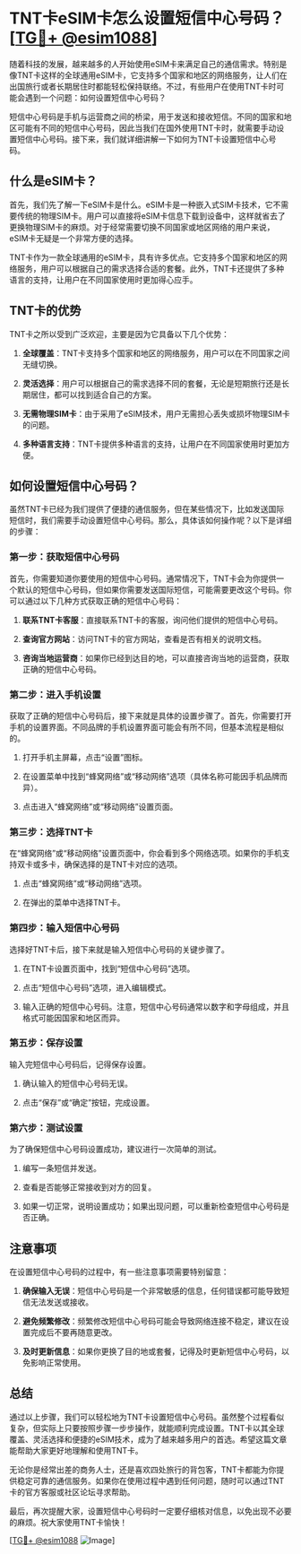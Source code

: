 # TNT卡eSIM卡怎么设置短信中心号码？[[TG💪+ @esim1088](https://t.me/s/esim1088)]

随着科技的发展，越来越多的人开始使用eSIM卡来满足自己的通信需求。特别是像TNT卡这样的全球通用eSIM卡，它支持多个国家和地区的网络服务，让人们在出国旅行或者长期居住时都能轻松保持联络。不过，有些用户在使用TNT卡时可能会遇到一个问题：如何设置短信中心号码？

短信中心号码是手机与运营商之间的桥梁，用于发送和接收短信。不同的国家和地区可能有不同的短信中心号码，因此当我们在国外使用TNT卡时，就需要手动设置短信中心号码。接下来，我们就详细讲解一下如何为TNT卡设置短信中心号码。

## 什么是eSIM卡？

首先，我们先了解一下eSIM卡是什么。eSIM卡是一种嵌入式SIM卡技术，它不需要传统的物理SIM卡。用户可以直接将eSIM卡信息下载到设备中，这样就省去了更换物理SIM卡的麻烦。对于经常需要切换不同国家或地区网络的用户来说，eSIM卡无疑是一个非常方便的选择。

TNT卡作为一款全球通用的eSIM卡，具有许多优点。它支持多个国家和地区的网络服务，用户可以根据自己的需求选择合适的套餐。此外，TNT卡还提供了多种语言的支持，让用户在不同国家使用时更加得心应手。

## TNT卡的优势

TNT卡之所以受到广泛欢迎，主要是因为它具备以下几个优势：

1. **全球覆盖**：TNT卡支持多个国家和地区的网络服务，用户可以在不同国家之间无缝切换。
   
2. **灵活选择**：用户可以根据自己的需求选择不同的套餐，无论是短期旅行还是长期居住，都可以找到适合自己的方案。
   
3. **无需物理SIM卡**：由于采用了eSIM技术，用户无需担心丢失或损坏物理SIM卡的问题。
   
4. **多种语言支持**：TNT卡提供多种语言的支持，让用户在不同国家使用时更加方便。

## 如何设置短信中心号码？

虽然TNT卡已经为我们提供了便捷的通信服务，但在某些情况下，比如发送国际短信时，我们需要手动设置短信中心号码。那么，具体该如何操作呢？以下是详细的步骤：

### 第一步：获取短信中心号码

首先，你需要知道你要使用的短信中心号码。通常情况下，TNT卡会为你提供一个默认的短信中心号码，但如果你需要发送国际短信，可能需要更改这个号码。你可以通过以下几种方式获取正确的短信中心号码：

1. **联系TNT卡客服**：直接联系TNT卡的客服，询问他们提供的短信中心号码。
   
2. **查询官方网站**：访问TNT卡的官方网站，查看是否有相关的说明文档。
   
3. **咨询当地运营商**：如果你已经到达目的地，可以直接咨询当地的运营商，获取正确的短信中心号码。

### 第二步：进入手机设置

获取了正确的短信中心号码后，接下来就是具体的设置步骤了。首先，你需要打开手机的设置界面。不同品牌的手机设置界面可能会有所不同，但基本流程是相似的。

1. 打开手机主屏幕，点击“设置”图标。
   
2. 在设置菜单中找到“蜂窝网络”或“移动网络”选项（具体名称可能因手机品牌而异）。

3. 点击进入“蜂窝网络”或“移动网络”设置页面。

### 第三步：选择TNT卡

在“蜂窝网络”或“移动网络”设置页面中，你会看到多个网络选项。如果你的手机支持双卡或多卡，确保选择的是TNT卡对应的选项。

1. 点击“蜂窝网络”或“移动网络”选项。
   
2. 在弹出的菜单中选择TNT卡。

### 第四步：输入短信中心号码

选择好TNT卡后，接下来就是输入短信中心号码的关键步骤了。

1. 在TNT卡设置页面中，找到“短信中心号码”选项。
   
2. 点击“短信中心号码”选项，进入编辑模式。
   
3. 输入正确的短信中心号码。注意，短信中心号码通常以数字和字母组成，并且格式可能因国家和地区而异。

### 第五步：保存设置

输入完短信中心号码后，记得保存设置。

1. 确认输入的短信中心号码无误。
   
2. 点击“保存”或“确定”按钮，完成设置。

### 第六步：测试设置

为了确保短信中心号码设置成功，建议进行一次简单的测试。

1. 编写一条短信并发送。
   
2. 查看是否能够正常接收到对方的回复。
   
3. 如果一切正常，说明设置成功；如果出现问题，可以重新检查短信中心号码是否正确。

## 注意事项

在设置短信中心号码的过程中，有一些注意事项需要特别留意：

1. **确保输入无误**：短信中心号码是一个非常敏感的信息，任何错误都可能导致短信无法发送或接收。
   
2. **避免频繁修改**：频繁修改短信中心号码可能会导致网络连接不稳定，建议在设置完成后不要再随意更改。
   
3. **及时更新信息**：如果你更换了目的地或套餐，记得及时更新短信中心号码，以免影响正常使用。

## 总结

通过以上步骤，我们可以轻松地为TNT卡设置短信中心号码。虽然整个过程看似复杂，但实际上只要按照步骤一步步操作，就能顺利完成设置。TNT卡以其全球覆盖、灵活选择和便捷的eSIM技术，成为了越来越多用户的首选。希望这篇文章能帮助大家更好地理解和使用TNT卡。

无论你是经常出差的商务人士，还是喜欢四处旅行的背包客，TNT卡都能为你提供稳定可靠的通信服务。如果你在使用过程中遇到任何问题，随时可以通过TNT卡的官方客服或社区论坛寻求帮助。

最后，再次提醒大家，设置短信中心号码时一定要仔细核对信息，以免出现不必要的麻烦。祝大家使用TNT卡愉快！

[[TG💪+ @esim1088](https://t.me/s/esim1088) ![Image](https://i.postimg.cc/4NQfJmqS/Snipaste-2025-05-13-00-14-12.png)]